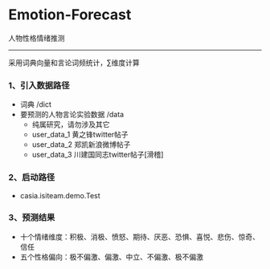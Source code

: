 # Emotion-Forecast
人物性格情绪推测


---
采用词典向量和言论词频统计，∑维度计算

### 1、引入数据路径
- 词典 /dict 
- 要预测的人物言论实验数据 /data 
    - 纯属研究，请勿涉及其它
    - user_data_1 黄之锋twitter帖子
    - user_data_2 郑凯新浪微博帖子
    - user_data_3 川建国同志twitter帖子[滑稽]
### 2、启动路径
- casia.isiteam.demo.Test
### 3、预测结果
- 十个情绪维度：积极、消极、愤怒、期待、厌恶、恐惧、喜悦、悲伤、惊奇、信任
- 五个性格偏向：极不偏激、偏激、中立、不偏激、极不偏激

